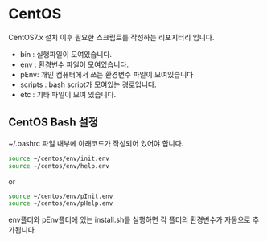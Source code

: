 # CentOS

CentOS7.x 설치 이후 필요한 스크립트를 작성하는 리포지터리 입니다.

- bin : 실행파일이 모여있습니다.
- env : 환경변수 파일이 모여있습니다.
- pEnv: 개인 컴퓨터에서 쓰는 환경변수 파일이 모여있습니다
- scripts : bash script가 모여있는 경로입니다.
- etc : 기타 파일이 모여 있습니다.

## CentOS Bash 설정
~/.bashrc 파일 내부에 아래코드가 작성되어 있어야 합니다.
```bash
source ~/centos/env/init.env
source ~/centos/env/help.env
```
or
```bash
source ~/centos/env/pInit.env
source ~/centos/env/pHelp.env
```
env폴더와 pEnv폴더에 있는 install.sh를 실행하면 각 폴더의 환경변수가 자동으로 추가됩니다.

